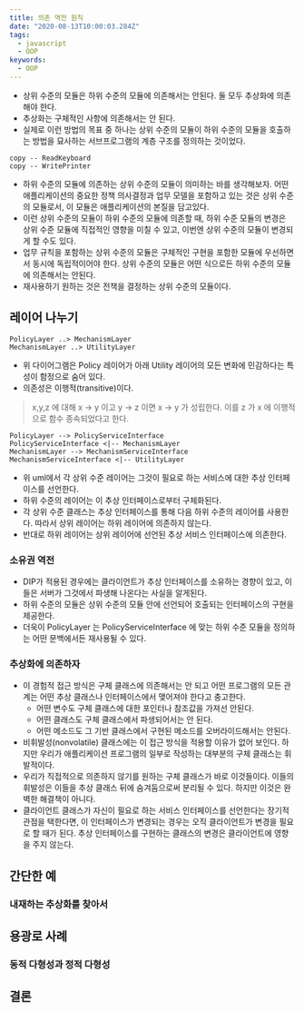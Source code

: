 ```yaml
---
title: 의존 역전 원칙
date: "2020-08-13T10:00:03.284Z"
tags:
  - javascript
  - OOP
keywords:
  - OOP
---
```


- 상위 수준의 모듈은 하위 수준의 모듈에 의존해서는 안된다. 둘 모두 추상화에 의존해야 한다.
- 추상화는 구체적인 사항에 의존해서는 안 된다.
- 실제로 이런 방법의 목표 중 하나는 상위 수준의 모듈이 하위 수준의 모듈을 호출하는 방법을 묘사하는 서브프로그램의 계층 구조를 정의하는 것이었다.

```uml
copy -- ReadKeyboard
copy -- WritePrinter
```

- 하위 수준의 모듈에 의존하는 상위 수준의 모듈이 의미하는 바를 생각해보자. 어떤 애플리케이션의 중요한 정책 의사결정과 업무 모델을 포함하고 있는 것은 상위 수준의 모듈로서, 이 모듈은 애플리케이션의 본질을 담고있다.
- 이런 상위 수준의 모듈이 하위 수준의 모듈에 의존할 때, 하위 수준 모듈의 변경은 상위 수준 모듈에 직접적인 영향을 미칠 수 있고, 이번엔 상위 수준의 모듈이 변경되게 할 수도 있다.
- 업무 규칙을 포함하는 상위 수준의 모듈은 구체적인 구현을 포함한 모듈에 우선하면서 동시에 독립적이어야 한다. 상위 수준의 모듈은 어떤 식으로든 하위 수준의 모듈에 의존해서는 안된다.
- 재사용하기 원하는 것은 전책을 결정하는 상위 수준의 모듈이다.

## 레이어 나누기

```uml
PolicyLayer ..> MechanismLayer
MechanismLayer ..> UtilityLayer
```

- 위 다이어그램은 Policy 레이어가 아래 Utility 레이어의 모든 변화에 민감하다는 특성이 함정으로 숨어 있다.
- 의존성은 이행적(transitive)이다.

> x,y,z 에 대해 x -> y 이고 y -> z 이면 x -> y 가 성립한다. 이를 z 가 x 에 이행적으로 함수 종속되었다고 한다.

```uml
PolicyLayer --> PolicyServiceInterface
PolicyServiceInterface <|-- MechanismLayer
MechanismLayer --> MechanismServiceInterface
MechanismServiceInterface <|-- UtilityLayer
```

- 위 uml에서 각 상위 수준 레이어는 그것이 필요로 하는 서비스에 대한 추상 인터페이스를 선언한다.
- 하위 수준의 레이어는 이 추상 인터페이스로부터 구체화된다.
- 각 상위 수준 클래스는 추상 인터페이스를 통해 다음 하위 수준의 레이어를 사용한다. 따라서 상위 레이어는 하위 레이어에 의존하지 않는다.
- 반대로 하위 레이어는 상위 레이어에 선언된 추상 서비스 인터페이스에 의존한다.

### 소유권 역전

- DIP가 적용된 경우에는 클라이언트가 추상 인터페이스를 소유하는 경향이 있고, 이들은 서버가 그것에서 파생해 나온다는 사실을 알게된다.
- 하위 수준의 모듈은 상위 수준의 모듈 안에 선언되어 호출되는 인터페이스의 구현을 제공한다.
- 더욱이 PolicyLayer 는 PolicyServiceInterface 에 맞는 하위 수준 모듈을 정의하는 어떤 문백에서든 재사용될 수 있다.

### 추상화에 의존하자

- 이 경험적 접근 방식은 구체 클래스에 의존해서는 안 되고 어떤 프로그램의 모든 관계는 어떤 추상 클래스나 인터페이스에서 맺어져야 한다고 충고한다.
  - 어떤 변수도 구체 클래스에 대한 포인터나 참조값을 가져선 안된다.
  - 어떤 클래스도 구체 클래스에서 파생되어서는 안 된다.
  - 어떤 메소드도 그 기반 클래스에서 구현된 메소드를 오버라이드해서는 안된다.
- 비휘발성(nonvolatile) 클래스에는 이 접근 방식을 적용할 이유가 없어 보인다. 하지만 우리가 애플리케이션 프로그램의 일부로 작성하는 대부분의 구체 클래스는 휘발적이다.
- 우리가 직접적으로 의존하지 않기를 원하는 구체 클래스가 바로 이것들이다. 이들의 휘발성은 이들을 추상 클래스 뒤에 숨겨둠으로써 분리될 수 있다. 하지만 이것은 완벽한 해결책이 아니다.
- 클라이언트 클래스가 자신이 필요로 하는 서비스 인터페이스를 선언한다는 장기적 관점을 택한다면, 이 인터페이스가 변경되는 경우는 오직 클라이언트가 변경을 필요로 할 때가 된다. 추상 인터페이스를 구현하는 클래스의 변경은 클라이언트에 영향을 주지 않는다.

## 간단한 예

### 내재하는 추상화를 찾아서

## 용광로 사례

### 동적 다형성과 정적 다형성

## 결론
